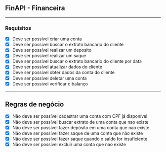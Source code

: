 ## FinAPI - Financeira

---

### Requisitos

- [x] Deve ser possível criar uma conta
- [x] Deve ser possível buscar o extrato bancario do cliente
- [x] Deve ser possível realizar um deposito
- [x] Deve ser possível realizar um saque
- [x] Deve ser possível buscar o extrato bancario do cliente por data
- [x] Deve ser possível atualizar dados do cliente
- [x] Deve ser possível obter dados da conta do cliente
- [x] Deve ser possível deletar uma conta
- [x] Deve ser possivel verificar o balanço

---

## Regras de negócio

- [x] Não deve ser possível cadastrar uma conta com CPF já disponível
- [x] Não deve ser possível buscar extrato de uma conta que nao existe
- [x] Não deve ser possível fazer depósito em uma conta que nao existe
- [x] Não deve ser possível fazer saque de uma conta que não existe
- [x] Não deve ser possível fazer saque quando o saldo for insuficiente
- [x] Não deve ser possível excluír uma conta que nao existe
